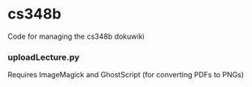 cs348b
======

Code for managing the cs348b dokuwiki

### uploadLecture.py
Requires ImageMagick and GhostScript (for converting PDFs to PNGs)
